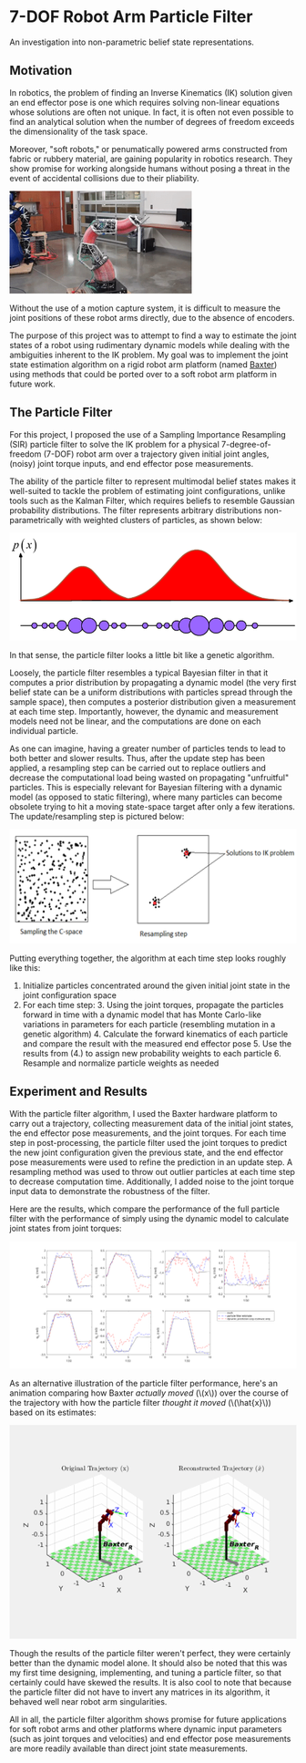 # 7-DOF Robot Arm Particle Filter

An investigation into non-parametric belief state representations.

## Motivation

In robotics, the problem of finding an Inverse Kinematics (IK) solution given an end effector pose is one which requires solving non-linear equations whose solutions are often not unique. In fact, it is often not even possible to find an analytical solution when the number of degrees of freedom exceeds the dimensionality of the task space.

Moreover, "soft robots," or penumatically powered arms constructed from fabric or rubbery material, are gaining popularity in robotics research. They show promise for working alongside humans without posing a threat in the event of accidental collisions due to their pliability.

![](../img/softarm.gif "Soft robot arm.")

Without the use of a motion capture system, it is difficult to measure the joint positions of these robot arms directly, due to the absence of encoders.

The purpose of this project was to attempt to find a way to estimate the joint states of a robot using rudimentary dynamic models while dealing with the ambiguities inherent to the IK problem. My goal was to implement the joint state estimation algorithm on a rigid robot arm platform (named [Baxter](https://robots.ieee.org/robots/baxter/)) using methods that could be ported over to a soft robot arm platform in future work.

## The Particle Filter

For this project, I proposed the use of a Sampling Importance Resampling (SIR) particle filter to solve the IK problem for a physical 7-degree-of-freedom (7-DOF) robot arm over a trajectory given initial joint angles, (noisy) joint torque inputs, and end effector pose measurements.

The ability of the particle filter to represent multimodal belief states makes it well-suited to tackle the problem of estimating joint configurations, unlike tools such as the Kalman Filter, which requires beliefs to resemble Gaussian probability distributions. The filter represents arbitrary distributions non-parametrically with weighted clusters of particles, as shown below:

![](../img/multimodal.png "Non-parametric representation of a multimodal probability distribution.")

In that sense, the particle filter looks a little bit like a genetic algorithm.

Loosely, the particle filter resembles a typical Bayesian filter in that it computes a prior distribution by propagating a dynamic model (the very first belief state can be a uniform distributions with particles spread through the sample space), then computes a posterior distribution given a measurement at each time step. Importantly, however, the dynamic and measurement models need not be linear, and the computations are done on each individual particle.

As one can imagine, having a greater number of particles tends to lead to both better and slower results. Thus, after the update step has been applied, a resampling step can be carried out to replace outliers and decrease the computational load being wasted on propagating "unfruitful" particles. This is especially relevant for Bayesian filtering with a dynamic model (as opposed to static filtering), where many particles can become obsolete trying to hit a moving state-space target after only a few iterations. The update/resampling step is pictured below:

![](../img/particleIK.png "Resampling update step of the particle filter.")

Putting everything together, the algorithm at each time step looks roughly like this:


1. Initialize particles concentrated around the given initial joint state in the joint configuration space
2. For each time step:
    3. Using the joint torques, propagate the particles forward in time with a dynamic model that has Monte Carlo-like variations in parameters for each particle (resembling mutation in a genetic algorithm)
    4. Calculate the forward kinematics of each particle and compare the result with the measured end effector pose
    5. Use the results from (4.) to assign new probability weights to each particle
    6. Resample and normalize particle weights as needed


## Experiment and Results

With the particle filter algorithm, I used the Baxter hardware platform to carry out a trajectory, collecting measurement data of the initial joint states, the end effector pose measurements, and the joint torques. For each time step in post-processing, the particle filter used the joint torques to predict the new joint configuration given the previous state, and the end effector pose measurements were used to refine the prediction in an update step. A resampling method was used to throw out outlier particles at each time step to decrease computation time. Additionally, I added noise to the joint torque input data to demonstrate the robustness of the filter.

Here are the results, which compare the performance of the full particle filter with the performance of simply using the dynamic model to calculate joint states from joint torques:

![](../img/report_fig.svg "Particle filter joint state estimation performance for all 7 of Baxter's joints.")

As an alternative illustration of the particle filter performance, here's an animation comparing how Baxter *actually moved* (\\(x\\)) over the course of the trajectory with how the particle filter *thought it moved* (\\(\hat{x}\\)) based on its estimates:

![](../img/armComparison.gif "Reconstructed robot arm trajectory from particle filter estimates.")

Though the results of the particle filter weren't perfect, they were certainly better than the dynamic model alone. It should also be noted that this was my first time designing, implementing, and tuning a particle filter, so that certainly could have skewed the results. It is also cool to note that because the particle filter did not have to invert any matrices in its algorithm, it behaved well near robot arm singularities.

All in all, the particle filter algorithm shows promise for future applications for soft robot arms and other platforms where dynamic input parameters (such as joint torques and velocities) and end effector pose measurements are more readily available than direct joint state measurements.
